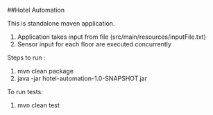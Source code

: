 ##Hotel Automation

This is standalone maven application.

1. Application takes input from file (src/main/resources/inputFile.txt)
2. Sensor input for each floor are executed concurrently

Steps to run :
1. mvn clean package
2. java -jar hotel-automation-1.0-SNAPSHOT.jar

To run tests:
1. mvn clean test 
